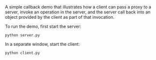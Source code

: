 A simple callback demo that illustrates how a client can pass a proxy
to a server, invoke an operation in the server, and the server call
back into an object provided by the client as part of that invocation.

To run the demo, first start the server:

```
python server.py
```

In a separate window, start the client:

```
python client.py
```
